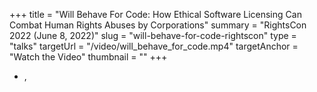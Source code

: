 +++
title = "Will Behave For Code: How Ethical Software Licensing Can Combat Human Rights Abuses by Corporations"
summary = "RightsCon 2022 (June 8, 2022)"
slug = "will-behave-for-code-rightscon"
type = "talks"
targetUrl = "/video/will_behave_for_code.mp4"
targetAnchor = "Watch the Video"
thumbnail = ""
+++

* [](/video/will_behave_for_code.mp4),
